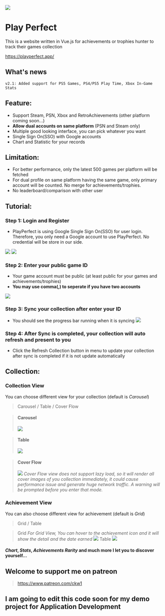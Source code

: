 ![](/tutorial/coverflow.png)
# Play Perfect
This is a website written in Vue.js for achievements or trophies hunter to track their games collection

https://playperfect.app/

## What's news

```
v2.1: Added support for PS5 Games, PS4/PS5 Play Time, Xbox In-Game Stats
```

## Feature:
* Support Steam, PSN, Xbox and RetroAchievements (other platform coming soon...)
* **Allow dual accounts on same platform** (PSN and Steam only)
* Multiple good looking interface, you can pick whatever you want 
* Single Sign On(SSO) with Google accounts
* Chart and Statistic for your records
  
## Limitation: 

* For better performance, only the latest 500 games per platform will be fetched
* For dual profile on same platform having the same game, only primary account will be counted. No merge for achievements/trophies.
* No leaderboard/comparison with other user 

## Tutorial:

### Step 1: Login and Register

* PlayPerfect is using Google Single Sign On(SSO) for user login. Therefore, you only need a Google account to use PlayPerfect. No credential will be store in our side. 

![](/tutorial/login1.png)
![](/tutorial/login2.png)

### Step 2: Enter your public game ID
* Your game account must be public (at least public for your games and achievements/trophies)
* **You may use comma(,) to seperate if you have two accounts**

![](/tutorial/editID.png)

### Step 3: Sync your collection after enter your ID
* You should see the progress bar running when it is syncing
![](/tutorial/syncing.png)

### Step 4: After Sync is completed, your collection will auto refresh and present to you

* Click the Refresh Collection button in menu to update your collection after sync is completed if it is not update automatically

## Collection:
### Collection View
You can choose different view for your collection (default is *Carousel*)

> Carousel / Table / Cover Flow

> #### Carousel
> ![](/tutorial/Carousel.png)

> #### Table
> ![](/tutorial/table.png)

> #### Cover Flow 
>![](/tutorial/coverflow.png)
*Cover Flow view does not support lazy load, so it will render all cover images of you collection immediately, it could cause performance issue and generate huge network traffic. A warning will be prompted before you enter that mode.*

### Achievement View

You can also choose different view for achievement (default is *Grid*)
> Grid / Table

> Grid
*For Grid View, You can hover to the achievement icon and it will show the detail and the date earned*
![](/tutorial/hoverAchievement.png)
> Table
![](/tutorial/AchievementTable.png)

#### *Chart*, *Stats*, *Achievements Rarity* and much more I let you to discover yourself...

## Welcome to support me on patreon
> https://www.patreon.com/ckw1

## I am going to edit this code soon for my demo project for Application Development
